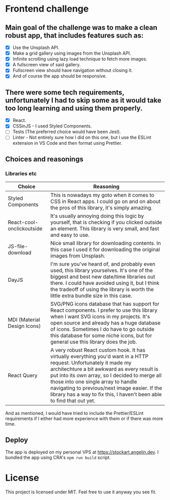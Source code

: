 
# Frontend challenge

## Main goal of the challenge was to make a clean robust app, that includes features such as:

-   [x] Use the Unsplash API.
-   [x] Make a grid gallery using images from the Unsplash API.
-   [x] Infinite scrolling using lazy load technique to fetch more images.
-   [x] A fullscreen view of said gallery.
-   [x] Fullscreen view should have navigation without closing it.
-   [x] And of course the app should be responsive.

## There were some tech requirements, unfortunately I had to skip some as it would take too long learning and using them properly.

-   [x] React.
-   [x] CSSinJS - I used Styled Components.
-   [ ] Tests (The preferred choice would have been Jest).
-   [ ] Linter - Not entirely sure how I did on this one, but I use the ESLint extension in VS Code and then format using Prettier.

## Choices and reasonings
### Libraries etc
Choice | Reasoning
------------ | -------------
Styled Components | This is nowadays my goto when it comes to CSS in React apps. I could go on and on about the pros of this library, it's simply amazing.
React-cool-onclickoutside | It's usually annoying doing this logic by yourself, that is checking if you clicked outside an element. This library is very small, and fast and easy to use.
JS-file-download | Nice small library for downloading contents. In this case I used it for downloading the original images from Unsplash.
DayJS | I'm sure you've heard of, and probably even used, this library yourselves. It's one of the biggest and best new date/time libraries out there. I could have avoided using it, but I think the tradeoff of using the library is worth the little extra bundle size in this case.
MDI (Material Design Icons)| SVG/PNG icons database that has support for React components. I prefer to use this library when I want SVG icons in my projects. It's open source and already has a huge database of icons. Sometimes I do have to go outside this database for some niche icons, but for general use this library does the job.
React Query | A very robust React custom hook. It has virtually everything you'd want in a HTTP request. Unfortunately it made my architechture a bit awkward as every result is put into its own array, so I decided to merge all those into one single array to handle navigating to previous/next image easier. If the library has a way to fix this, I haven't been able to find that out yet.

And as mentioned, I would have tried to include the Prettier/ESLint requirements if I either had more experience with them or if there was more time.

## Deploy

The app is deployed on my personal VPS at https://stockart.angelin.dev.
I bundled the app using CRA's `npm run build` script.

# License

This project is licensed under MIT. Feel free to use it anyway you see fit.

